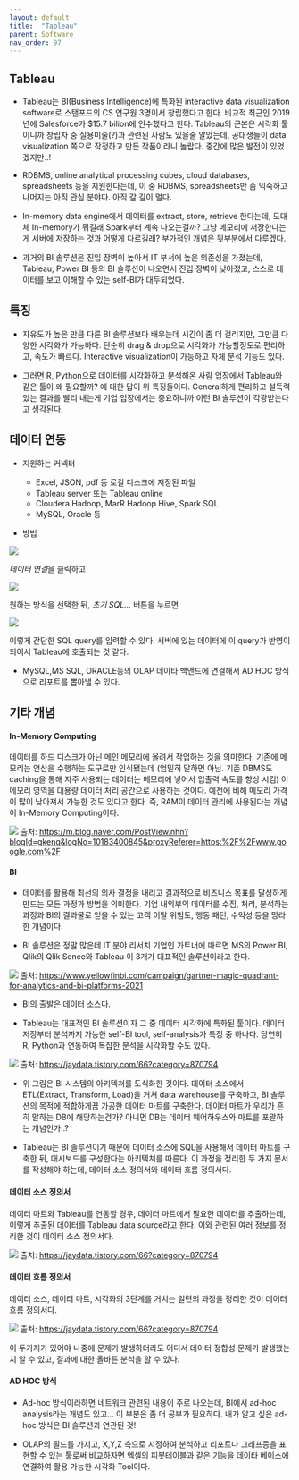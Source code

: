 ```yaml
---
layout: default
title:  "Tableau"
parent: Software
nav_order: 97
---
```




## Tableau

* Tableau는 BI(Business Intelligence)에 특화된 interactive data visualization software로 스탠포드의 CS 연구원 3명이서 창립했다고 한다. 비교적 최근인 2019년에 Salesforce가 $15.7 bilion에 인수했다고 한다. Tableau의 근본은 시각화 툴이니까 창립자 중 실용미술(?)과 관련된 사람도 있을줄 알았는데, 공대생들이 data visualization 쪽으로 작정하고 만든 작품이라니 놀랍다. 중간에 많은 발전이 있었겠지만..!

* RDBMS, online analytical processing cubes, cloud databases, spreadsheets 등을 지원한다는데, 이 중 RDBMS, spreadsheets만 좀 익숙하고 나머지는 아직 관심 분야다. 아직 갈 길이 멀다. 

* In-memory data engine에서 데이터를 extract, store, retrieve 한다는데, 도대체 In-memory가 뭐길래 Spark부터 계속 나오는걸까? 그냥 메모리에 저장한다는게 서버에 저장하는 것과 어떻게 다르길래? 부가적인 개념은 뒷부분에서 다루겠다.

* 과거의 BI 솔루션은 진입 장벽이 높아서 IT 부서에 높은 의존성을 가졌는데, Tableau, Power BI 등의 BI 솔루션이 나오면서 진입 장벽이 낮아졌고, 스스로 데이터를 보고 이해할 수 있는 self-BI가 대두되었다.



## 특징

* 자유도가 높은 만큼 다른 BI 솔루션보다 배우는데 시간이 좀 더 걸리지만, 그만큼 다양한 시각화가 가능하다. 단순히 drag & drop으로 시각화가 가능할정도로 편리하고, 속도가 빠르다. Interactive visualization이 가능하고 자체 분석 기능도 있다.

* 그러면 R, Python으로 데이터를 시각화하고 분석해온 사람 입장에서 Tableau와 같은 툴이 왜 필요할까? 에 대한 답이 위 특징들이다. General하게 편리하고 설득력있는 결과를 빨리 내는게 기업 입장에서는 중요하니까 이런 BI 솔루션이 각광받는다고 생각된다. 




## 데이터 연동

* 지원하는 커넥터
    * Excel, JSON, pdf 등 로컬 디스크에 저장된 파일
    * Tableau server 또는 Tableau online
    * Cloudera Hadoop, MarR Hadoop Hive, Spark SQL
    * MySQL, Oracle 등

* 방법

![](https://s-seo.github.io/assets/images/post_tableau_6.PNG) 

*데이터 연결*을 클릭하고

![](https://s-seo.github.io/assets/images/post_tableau_7.PNG) 

원하는 방식을 선택한 뒤, *초기 SQL...* 버튼을 누르면

![](https://s-seo.github.io/assets/images/post_tableau_9.PNG) 

이렇게 간단한 SQL query를 입력할 수 있다. 서버에 있는 데이터에 이 query가 반영이 되어서 Tableau에 호출되는 것 같다.

* MySQL,MS SQL, ORACLE등의 OLAP 데이타 백앤드에 연결해서 AD HOC 방식으로 리포트를 뽑아낼 수 있다.






## 기타 개념

#### In-Memory Computing

데이터를 하드 디스크가 아닌 메인 메모리에 올려서 작업하는 것을 의미한다. 기존에 메모리는 연산을 수행하는 도구로만 인식됐는데 (엄밀히 말하면 아님. 기존 DBMS도 caching을 통해 자주 사용되는 데이터는 메모리에 넣어서 입출력 속도를 향상 시킴) 이 메모리 영역을 대용량 데이터 처리 공간으로 사용하는 것이다. 예전에 비해 메모리 가격이 많이 낮아져서 가능한 것도 있다고 한다. 즉, RAM이 데이터 관리에 사용된다는 개념이 In-Memory Computing이다. 

![](https://s-seo.github.io/assets/images/post_tableau_1.PNG) 
출처: <https://m.blog.naver.com/PostView.nhn?blogId=gkenq&logNo=10183400845&proxyReferer=https:%2F%2Fwww.google.com%2F>


#### BI

* 데이터를 활용해 최선의 의사 결정을 내리고 결과적으로 비즈니스 목표를 달성하게 만드는 모든 과정과 방법을 의미한다. 기업 내외부의 데이터를 수집, 처리, 분석하는 과정과 BI의 결과물로 얻을 수 있는 고객 이탈 위험도, 행동 패턴, 수익성 등을 망라한 개념이다.

* BI 솔루션은 정말 많은데 IT 분야 리서치 기업인 가트너에 따르면 MS의 Power BI, Qlik의 Qlik Sence와 Tableau 이 3개가 대표적인 솔루션이라고 한다. 

![](https://s-seo.github.io/assets/images/post_tableau_2.PNG) 
출처: <https://www.yellowfinbi.com/campaign/gartner-magic-quadrant-for-analytics-and-bi-platforms-2021>

* BI의 출발은 데이터 소스다. 

* Tableau는 대표적인 BI 솔루션이자 그 중 데이터 시각화에 특화된 툴이다. 데이터 저장부터 분석까지 가능한 self-BI tool, self-analysis가 특징 중 하나다. 당연히 R, Python과 연동하여 복잡한 분석을 시각화할 수도 있다.

![](https://s-seo.github.io/assets/images/post_tableau_3.PNG) 
출처: <https://jaydata.tistory.com/66?category=870794>

* 위 그림은 BI 시스템의 아키텍쳐를 도식화한 것이다. 데이터 소스에서 ETL(Extract, Transform, Load)을 거쳐 data warehouse를 구축하고, BI 솔루션의 목적에 적합하게끔 가공한 데이터 마트를 구축한다. 데이터 마트가 우리가 흔히 말하는 DB에 해당하는건가? 아니면 DB는 데이터 웨어하우스와 마트를 포괄하는 개념인가..?

* Tableau는 BI 솔루션이기 때문에 데이터 소스에 SQL을 사용해서 데이터 마트를 구축한 뒤, 대시보드를 구성한다는 아키텍쳐를 따른다. 이 과정을 정리한 두 가지 문서를 작성해야 하는데, 데이터 소스 정의서와 데이터 흐름 정의서다. 

#### 데이터 소스 정의서
데이터 마트와 Tableau를 연동할 경우, 데이터 마트에서 필요한 데이터를 추출하는데, 이렇게 추출된 데이터를 Tableau data source라고 한다. 이와 관련된 여러 정보를 정리한 것이 데이터 소스 정의서다.

![](https://s-seo.github.io/assets/images/post_tableau_5.PNG) 
출처: <https://jaydata.tistory.com/66?category=870794>

#### 데이터 흐름 정의서
데이터 소스, 데이터 마트, 시각화의 3단계를 거치는 일련의 과정을 정리한 것이 데이터 흐름 정의서다. 

![](https://s-seo.github.io/assets/images/post_tableau_4.PNG) 
출처: <https://jaydata.tistory.com/66?category=870794>

이 두가지가 있어야 나중에 문제가 발생하더라도 어디서 데이터 정합성 문제가 발생했는지 알 수 있고, 결과에 대한 올바른 분석을 할 수 있다.




#### AD HOC 방식

* Ad-hoc 방식이라하면 네트워크 관련된 내용이 주로 나오는데, BI에서 ad-hoc analysis라는 개념도 있고... 이 부분은 좀 더 공부가 필요하다. 내가 알고 싶은 ad-hoc 방식은 BI 솔루션과 연관된 것!

* OLAP의 필드를 가지고, X,Y,Z 측으로 지정하여 분석하고 리포트나 그래프등을 표현할 수 있는 툴로써 비교하자면 엑셀의 피봇테이블과 같은 기능을 데이타 베이스에 연결하여 활용 가능한 시각화 Tool이다.



